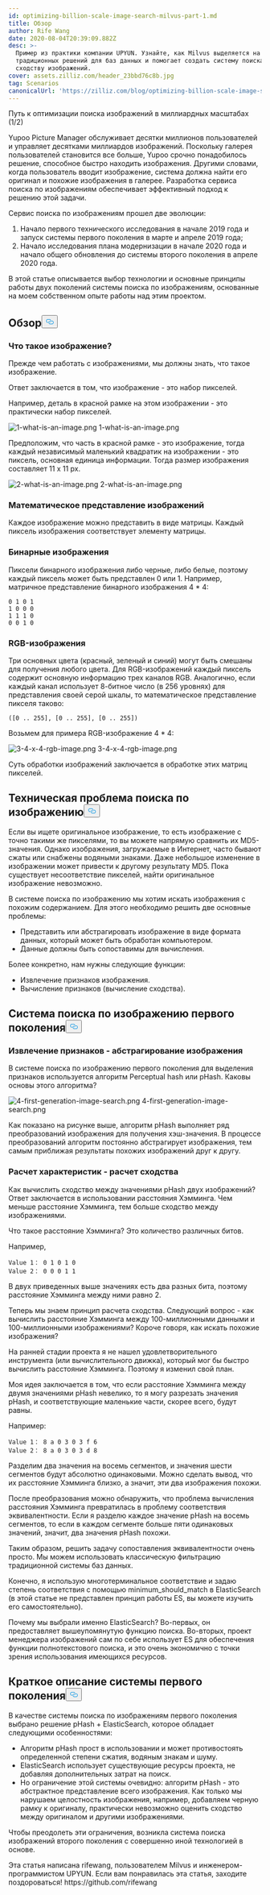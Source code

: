 ```yaml
---
id: optimizing-billion-scale-image-search-milvus-part-1.md
title: Обзор
author: Rife Wang
date: 2020-08-04T20:39:09.882Z
desc: >-
  Пример из практики компании UPYUN. Узнайте, как Milvus выделяется на фоне
  традиционных решений для баз данных и помогает создать систему поиска по
  сходству изображений.
cover: assets.zilliz.com/header_23bbd76c8b.jpg
tag: Scenarios
canonicalUrl: 'https://zilliz.com/blog/optimizing-billion-scale-image-search-milvus-part-1'
---
```

<custom-h1>Путь к оптимизации поиска изображений в миллиардных масштабах (1/2)</custom-h1><p>Yupoo Picture Manager обслуживает десятки миллионов пользователей и управляет десятками миллиардов изображений. Поскольку галерея пользователей становится все больше, Yupoo срочно понадобилось решение, способное быстро находить изображения. Другими словами, когда пользователь вводит изображение, система должна найти его оригинал и похожие изображения в галерее. Разработка сервиса поиска по изображениям обеспечивает эффективный подход к решению этой задачи.</p>
<p>Сервис поиска по изображениям прошел две эволюции:</p>
<ol>
<li>Начало первого технического исследования в начале 2019 года и запуск системы первого поколения в марте и апреле 2019 года;</li>
<li>Начало исследования плана модернизации в начале 2020 года и начало общего обновления до системы второго поколения в апреле 2020 года.</li>
</ol>
<p>В этой статье описывается выбор технологии и основные принципы работы двух поколений системы поиска по изображениям, основанные на моем собственном опыте работы над этим проектом.</p>
<h2 id="Overview" class="common-anchor-header">Обзор<button data-href="#Overview" class="anchor-icon" translate="no">
      <svg translate="no"
        aria-hidden="true"
        focusable="false"
        height="20"
        version="1.1"
        viewBox="0 0 16 16"
        width="16"
      >
        <path
          fill="#0092E4"
          fill-rule="evenodd"
          d="M4 9h1v1H4c-1.5 0-3-1.69-3-3.5S2.55 3 4 3h4c1.45 0 3 1.69 3 3.5 0 1.41-.91 2.72-2 3.25V8.59c.58-.45 1-1.27 1-2.09C10 5.22 8.98 4 8 4H4c-.98 0-2 1.22-2 2.5S3 9 4 9zm9-3h-1v1h1c1 0 2 1.22 2 2.5S13.98 12 13 12H9c-.98 0-2-1.22-2-2.5 0-.83.42-1.64 1-2.09V6.25c-1.09.53-2 1.84-2 3.25C6 11.31 7.55 13 9 13h4c1.45 0 3-1.69 3-3.5S14.5 6 13 6z"
        ></path>
      </svg>
    </button></h2><h3 id="What-is-an-image" class="common-anchor-header">Что такое изображение?</h3><p>Прежде чем работать с изображениями, мы должны знать, что такое изображение.</p>
<p>Ответ заключается в том, что изображение - это набор пикселей.</p>
<p>Например, деталь в красной рамке на этом изображении - это практически набор пикселей.</p>
<p>
  
   <span class="img-wrapper"> <img translate="no" src="https://assets.zilliz.com/1_what_is_an_image_021e0280cc.png" alt="1-what-is-an-image.png" class="doc-image" id="1-what-is-an-image.png" />
   </span> <span class="img-wrapper"> <span>1-what-is-an-image.png</span> </span></p>
<p>Предположим, что часть в красной рамке - это изображение, тогда каждый независимый маленький квадратик на изображении - это пиксель, основная единица информации. Тогда размер изображения составляет 11 x 11 px.</p>
<p>
  
   <span class="img-wrapper"> <img translate="no" src="https://assets.zilliz.com/2_what_is_an_image_602a91b4a0.png" alt="2-what-is-an-image.png" class="doc-image" id="2-what-is-an-image.png" />
   </span> <span class="img-wrapper"> <span>2-what-is-an-image.png</span> </span></p>
<h3 id="Mathematical-representation-of-images" class="common-anchor-header">Математическое представление изображений</h3><p>Каждое изображение можно представить в виде матрицы. Каждый пиксель изображения соответствует элементу матрицы.</p>
<h3 id="Binary-images" class="common-anchor-header">Бинарные изображения</h3><p>Пиксели бинарного изображения либо черные, либо белые, поэтому каждый пиксель может быть представлен 0 или 1. Например, матричное представление бинарного изображения 4 * 4:</p>
<pre><code translate="no">0 1 0 1
1 0 0 0
1 1 1 0
0 0 1 0
</code></pre>
<h3 id="RGB-images" class="common-anchor-header">RGB-изображения</h3><p>Три основных цвета (красный, зеленый и синий) могут быть смешаны для получения любого цвета. Для RGB-изображений каждый пиксель содержит основную информацию трех каналов RGB. Аналогично, если каждый канал использует 8-битное число (в 256 уровнях) для представления своей серой шкалы, то математическое представление пикселя таково:</p>
<pre><code translate="no">([0 .. 255], [0 .. 255], [0 .. 255])
</code></pre>
<p>Возьмем для примера RGB-изображение 4 * 4:</p>
<p>
  
   <span class="img-wrapper"> <img translate="no" src="https://assets.zilliz.com/3_4_x_4_rgb_image_136cec77ce.png" alt="3-4-x-4-rgb-image.png" class="doc-image" id="3-4-x-4-rgb-image.png" />
   </span> <span class="img-wrapper"> <span>3-4-x-4-rgb-image.png</span> </span></p>
<p>Суть обработки изображений заключается в обработке этих матриц пикселей.</p>
<h2 id="The-technical-problem-of-search-by-image" class="common-anchor-header">Техническая проблема поиска по изображению<button data-href="#The-technical-problem-of-search-by-image" class="anchor-icon" translate="no">
      <svg translate="no"
        aria-hidden="true"
        focusable="false"
        height="20"
        version="1.1"
        viewBox="0 0 16 16"
        width="16"
      >
        <path
          fill="#0092E4"
          fill-rule="evenodd"
          d="M4 9h1v1H4c-1.5 0-3-1.69-3-3.5S2.55 3 4 3h4c1.45 0 3 1.69 3 3.5 0 1.41-.91 2.72-2 3.25V8.59c.58-.45 1-1.27 1-2.09C10 5.22 8.98 4 8 4H4c-.98 0-2 1.22-2 2.5S3 9 4 9zm9-3h-1v1h1c1 0 2 1.22 2 2.5S13.98 12 13 12H9c-.98 0-2-1.22-2-2.5 0-.83.42-1.64 1-2.09V6.25c-1.09.53-2 1.84-2 3.25C6 11.31 7.55 13 9 13h4c1.45 0 3-1.69 3-3.5S14.5 6 13 6z"
        ></path>
      </svg>
    </button></h2><p>Если вы ищете оригинальное изображение, то есть изображение с точно такими же пикселями, то вы можете напрямую сравнить их MD5-значения. Однако изображения, загружаемые в Интернет, часто бывают сжаты или снабжены водяными знаками. Даже небольшое изменение в изображении может привести к другому результату MD5. Пока существует несоответствие пикселей, найти оригинальное изображение невозможно.</p>
<p>В системе поиска по изображению мы хотим искать изображения с похожим содержанием. Для этого необходимо решить две основные проблемы:</p>
<ul>
<li>Представить или абстрагировать изображение в виде формата данных, который может быть обработан компьютером.</li>
<li>Данные должны быть сопоставимы для вычисления.</li>
</ul>
<p>Более конкретно, нам нужны следующие функции:</p>
<ul>
<li>Извлечение признаков изображения.</li>
<li>Вычисление признаков (вычисление сходства).</li>
</ul>
<h2 id="The-first-generation-search-by-image-system" class="common-anchor-header">Система поиска по изображению первого поколения<button data-href="#The-first-generation-search-by-image-system" class="anchor-icon" translate="no">
      <svg translate="no"
        aria-hidden="true"
        focusable="false"
        height="20"
        version="1.1"
        viewBox="0 0 16 16"
        width="16"
      >
        <path
          fill="#0092E4"
          fill-rule="evenodd"
          d="M4 9h1v1H4c-1.5 0-3-1.69-3-3.5S2.55 3 4 3h4c1.45 0 3 1.69 3 3.5 0 1.41-.91 2.72-2 3.25V8.59c.58-.45 1-1.27 1-2.09C10 5.22 8.98 4 8 4H4c-.98 0-2 1.22-2 2.5S3 9 4 9zm9-3h-1v1h1c1 0 2 1.22 2 2.5S13.98 12 13 12H9c-.98 0-2-1.22-2-2.5 0-.83.42-1.64 1-2.09V6.25c-1.09.53-2 1.84-2 3.25C6 11.31 7.55 13 9 13h4c1.45 0 3-1.69 3-3.5S14.5 6 13 6z"
        ></path>
      </svg>
    </button></h2><h3 id="Feature-extraction--image-abstraction" class="common-anchor-header">Извлечение признаков - абстрагирование изображения</h3><p>В системе поиска по изображению первого поколения для выделения признаков используется алгоритм Perceptual hash или pHash. Каковы основы этого алгоритма?</p>
<p>
  
   <span class="img-wrapper"> <img translate="no" src="https://assets.zilliz.com/4_first_generation_image_search_ffd7088158.png" alt="4-first-generation-image-search.png" class="doc-image" id="4-first-generation-image-search.png" />
   </span> <span class="img-wrapper"> <span>4-first-generation-image-search.png</span> </span></p>
<p>Как показано на рисунке выше, алгоритм pHash выполняет ряд преобразований изображения для получения хэш-значения. В процессе преобразований алгоритм постоянно абстрагирует изображения, тем самым приближая результаты похожих изображений друг к другу.</p>
<h3 id="Feature-calculation--similarity-calculation" class="common-anchor-header">Расчет характеристик - расчет сходства</h3><p>Как вычислить сходство между значениями pHash двух изображений? Ответ заключается в использовании расстояния Хэмминга. Чем меньше расстояние Хэмминга, тем больше сходство между изображениями.</p>
<p>Что такое расстояние Хэмминга? Это количество различных битов.</p>
<p>Например,</p>
<pre><code translate="no">Value 1： 0 1 0 1 0
Value 2： 0 0 0 1 1
</code></pre>
<p>В двух приведенных выше значениях есть два разных бита, поэтому расстояние Хэмминга между ними равно 2.</p>
<p>Теперь мы знаем принцип расчета сходства. Следующий вопрос - как вычислить расстояние Хэмминга между 100-миллионными данными и 100-миллионными изображениями? Короче говоря, как искать похожие изображения?</p>
<p>На ранней стадии проекта я не нашел удовлетворительного инструмента (или вычислительного движка), который мог бы быстро вычислить расстояние Хэмминга. Поэтому я изменил свой план.</p>
<p>Моя идея заключается в том, что если расстояние Хэмминга между двумя значениями pHash невелико, то я могу разрезать значения pHash, и соответствующие маленькие части, скорее всего, будут равны.</p>
<p>Например:</p>
<pre><code translate="no">Value 1： 8 a 0 3 0 3 f 6
Value 2： 8 a 0 3 0 3 d 8
</code></pre>
<p>Разделим два значения на восемь сегментов, и значения шести сегментов будут абсолютно одинаковыми. Можно сделать вывод, что их расстояние Хэмминга близко, а значит, эти два изображения похожи.</p>
<p>После преобразования можно обнаружить, что проблема вычисления расстояния Хэмминга превратилась в проблему соответствия эквивалентности. Если я разделю каждое значение pHash на восемь сегментов, то если в каждом сегменте больше пяти одинаковых значений, значит, два значения pHash похожи.</p>
<p>Таким образом, решить задачу сопоставления эквивалентности очень просто. Мы можем использовать классическую фильтрацию традиционной системы баз данных.</p>
<p>Конечно, я использую многотерминальное соответствие и задаю степень соответствия с помощью minimum_should_match в ElasticSearch (в этой статье не представлен принцип работы ES, вы можете изучить его самостоятельно).</p>
<p>Почему мы выбрали именно ElasticSearch? Во-первых, он предоставляет вышеупомянутую функцию поиска. Во-вторых, проект менеджера изображений сам по себе использует ES для обеспечения функции полнотекстового поиска, и это очень экономично с точки зрения использования имеющихся ресурсов.</p>
<h2 id="Summary-of-the-first-generation-system" class="common-anchor-header">Краткое описание системы первого поколения<button data-href="#Summary-of-the-first-generation-system" class="anchor-icon" translate="no">
      <svg translate="no"
        aria-hidden="true"
        focusable="false"
        height="20"
        version="1.1"
        viewBox="0 0 16 16"
        width="16"
      >
        <path
          fill="#0092E4"
          fill-rule="evenodd"
          d="M4 9h1v1H4c-1.5 0-3-1.69-3-3.5S2.55 3 4 3h4c1.45 0 3 1.69 3 3.5 0 1.41-.91 2.72-2 3.25V8.59c.58-.45 1-1.27 1-2.09C10 5.22 8.98 4 8 4H4c-.98 0-2 1.22-2 2.5S3 9 4 9zm9-3h-1v1h1c1 0 2 1.22 2 2.5S13.98 12 13 12H9c-.98 0-2-1.22-2-2.5 0-.83.42-1.64 1-2.09V6.25c-1.09.53-2 1.84-2 3.25C6 11.31 7.55 13 9 13h4c1.45 0 3-1.69 3-3.5S14.5 6 13 6z"
        ></path>
      </svg>
    </button></h2><p>В качестве системы поиска по изображениям первого поколения выбрано решение pHash + ElasticSearch, которое обладает следующими особенностями:</p>
<ul>
<li>Алгоритм pHash прост в использовании и может противостоять определенной степени сжатия, водяным знакам и шуму.</li>
<li>ElasticSearch использует существующие ресурсы проекта, не добавляя дополнительных затрат на поиск.</li>
<li>Но ограничение этой системы очевидно: алгоритм pHash - это абстрактное представление всего изображения. Как только мы нарушаем целостность изображения, например, добавляем черную рамку к оригиналу, практически невозможно оценить сходство между оригиналом и другими изображениями.</li>
</ul>
<p>Чтобы преодолеть эти ограничения, возникла система поиска изображений второго поколения с совершенно иной технологией в основе.</p>
<p>Эта статья написана rifewang, пользователем Milvus и инженером-программистом UPYUN. Если вам понравилась эта статья, заходите поздороваться! https://github.com/rifewang</p>
